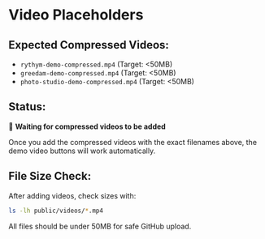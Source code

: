 # Video Placeholders

## Expected Compressed Videos:
- `rythym-demo-compressed.mp4` (Target: <50MB)
- `greedam-demo-compressed.mp4` (Target: <50MB)  
- `photo-studio-demo-compressed.mp4` (Target: <50MB)

## Status:
🔄 **Waiting for compressed videos to be added**

Once you add the compressed videos with the exact filenames above, the demo video buttons will work automatically.

## File Size Check:
After adding videos, check sizes with:
```bash
ls -lh public/videos/*.mp4
```

All files should be under 50MB for safe GitHub upload.